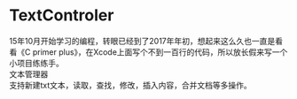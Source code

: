 # TextControler<br>
15年10月开始学习的编程，转眼已经到了2017年年初，想起来这么久也一直是看看《C primer plus》，在Xcode上面写个不到一百行的代码，所以放长假来写一个小项目练练手。<br>
文本管理器<br>
支持新建txt文本，读取，查找，修改，插入内容，合并文档等多操作。<br>
